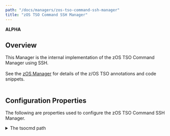 ```yaml
---
path: "/docs/managers/zos-tso-command-ssh-manager"
title: "zOS TSO Command SSH Manager"
---
```


**ALPHA**

## Overview
This Manager is the internal implementation of the zOS TSO Command Manager using SSH. <br><br> See the <a href="/docs/managers/zos-manager">zOS Manager</a> for details of the z/OS TSO annotations and  code snippets.<br><br>

## Configuration Properties

The following are properties used to configure the zOS TSO Command SSH Manager.
 
<details>
<summary>The tsocmd path</summary>

| Property: | The tsocmd path |
| --------------------------------------- | :------------------------------------- |
| Name: | zostsocommand.[imageid].tsocmd.command.path |
| Description: | The path to the tsocmd command |
| Required:  | No |
| Default value: | tsocmd |
| Valid values: | $validValues |
| Examples: | <code>zostsocommand.command.tsocmd.path=tsocmd</code><br> <code>zostsocommand.MFSYSA.tsocmd.command.path=/tools/tsocmd</code> |

</details>
